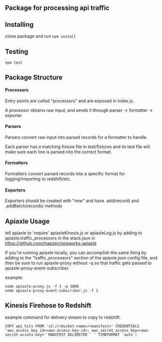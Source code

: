 ## Package for processing api traffic

## Installing
clone package and run `npm install`

## Testing
```npm test```

## Package Structure

#### Processors
Entry points are called "processors" and are exposed in index.js.

A processor obtains raw input, and sends it through parser -> formatter -> exporter

#### Parsers
Parsers convert raw input into parsed records for a formatter to handle.

Each parser has a matching fixture file in test/fixtures and its test file will make sure each line is parsed into the correct format.

#### Formatters
Formatters convert parsed records into a specific format for logging/importing to redshift/etc.

#### Exporters
Exporters should be created with "new" and have .add(record) and .addBatch(records) methods

## Apiaxle Usage

tell apiaxle to 'require' apiaxleKinesis.js or apiaxleLog.js by adding to apiaxle.traffic_processors in the stack.json in https://github.com/mapzen/opsworks-apiaxle

If you're running apiaxle locally, you can accomplish the same thing by adding to the "traffic_processors" section of the apiaxle.json config file, and then be sure to run apiaxle-proxy without -q so that traffic gets passed to apiaxle-proxy-event-subscriber.

example:
```
node apiaxle-proxy.js -f 1 -p 3000
node apiaxle-proxy-event-subscriber.js -f 1
```

## Kinesis Firehose to Redshift

example command for delivery stream to copy to redshift:
```
COPY api_hits FROM 's3://<bucket-name>/<manifest>' CREDENTIALS 'aws_access_key_id=<aws-access-key-id>; aws_secret_access_key=<aws-secret-access-key>' MANIFEST DELIMITER ' ' TIMEFORMAT 'auto';
```
